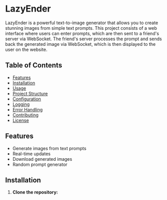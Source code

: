 # LazyEnder

LazyEnder is a powerful text-to-image generator that allows you to create stunning images from simple text prompts. This project consists of a web interface where users can enter prompts, which are then sent to a friend's server via WebSocket. The friend's server processes the prompt and sends back the generated image via WebSocket, which is then displayed to the user on the website.

## Table of Contents

- [Features](#features)
- [Installation](#installation)
- [Usage](#usage)
- [Project Structure](#project-structure)
- [Configuration](#configuration)
- [Logging](#logging)
- [Error Handling](#error-handling)
- [Contributing](#contributing)
- [License](#license)

## Features

- Generate images from text prompts
- Real-time updates
- Download generated images
- Random prompt generator

## Installation

1. **Clone the repository:**